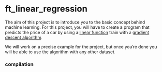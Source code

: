 # ft_linear_regression

  The aim of this project is to introduce you to the basic concept behind machine learning.
For this project, you will have to create a program that predicts the price of a car by
using a [linear function](https://en.wikipedia.org/wiki/Linear_function) train with a [gradient descent algorithm](https://en.wikipedia.org/wiki/Gradient_descent).

  We will work on a precise example for the project, but once you’re done you will be
able to use the algorithm with any other dataset.

### compilation
```
```
